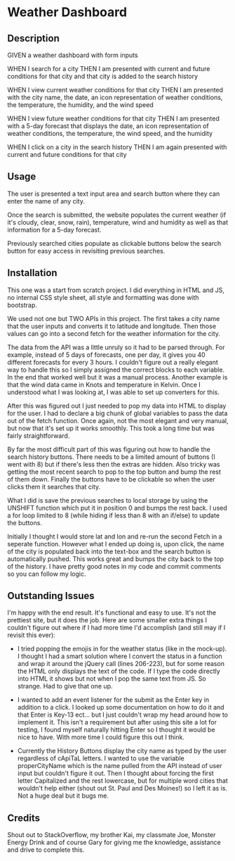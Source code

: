 # Weather Dashboard

## Description

GIVEN a weather dashboard with form inputs

WHEN I search for a city
THEN I am presented with current and future conditions for that city and that city is added to the search history

WHEN I view current weather conditions for that city
THEN I am presented with the city name, the date, an icon representation of weather conditions, the temperature, the humidity, and the wind speed

WHEN I view future weather conditions for that city
THEN I am presented with a 5-day forecast that displays the date, an icon representation of weather conditions, the temperature, the wind speed, and the humidity

WHEN I click on a city in the search history
THEN I am again presented with current and future conditions for that city

## Usage

The user is presented a text input area and search button where they can enter the name of any city.

Once the search is submitted, the website populates the current weather (if it's cloudy, clear, snow, rain), temperature, wind and humidity as well as that information for a 5-day forecast.

Previously searched cities populate as clickable buttons below the search button for easy access in revisiting previous searches.

## Installation

This one was a start from scratch project.  I did everything in HTML and JS, no internal CSS style sheet, all style and formatting was done with bootstrap.

We used not one but TWO APIs in this project.  The first takes a city name that the user inputs and converts it to latitude and longitude.  Then those values can go into a second fetch for the weather information for the city.

The data from the API was a little unruly so it had to be parsed through.  For example, instead of 5 days of forecasts, one per day, it gives you 40 different forecasts for every 3 hours.  I couldn't figure out a really elegant way to handle this so I simply assigned the correct blocks to each variable.  In the end that worked well but it was a manual process.  Another example is that the wind data came in Knots and temperature in Kelvin.  Once I understood what I was looking at, I was able to set up converters for this.

After this was figured out I just needed to pop my data into HTML to display for the user.  I had to declare a big chunk of global variables to pass the data out of the fetch function.  Once again, not the most elegant and very manual, but now that it's set up it works smoothly.  This took a long time but was fairly straightforward.

By far the most difficult part of this was figuring out how to handle the search history buttons.  There needs to be a limited amount of buttons (I went with 8) but if there's less then the extras are hidden.  Also tricky was getting the most recent search to pop to the top button and bump the rest of them down.  Finally the buttons have to be clickable so when the user clicks them it searches that city.

What I did is save the previous searches to local storage by using the UNSHIFT function which put it in position 0 and bumps the rest back.  I used a for loop limited to 8 (while hiding if less than 8 with an if/else) to update the buttons.

Initially I thought I would store lat and lon and re-run the second Fetch in a seperate function.  However what I ended up doing is, upon click, the name of the city is populated back into the text-box and the search button is automatically pushed.  This works great and bumps the city back to the top of the history.  I have pretty good notes in my code and commit comments so you can follow my logic.

## Outstanding Issues
I'm happy with the end result.  It's functional and easy to use.  It's not the prettiest site, but it does the job.  Here are some smaller extra things I couldn't figure out where if I had more time I'd accomplish (and still may if I revisit this ever):

- I tried popping the emojis in for the weather status (like in the mock-up). I thought I had a smart solution where I convert the status in a function and wrap it around the jQuery call (lines 206-223), but for some reason the HTML only displays the text of the code. If I type the code directly into HTML it shows but not when I pop the same text from JS. So strange. Had to give that one up.

- I wanted to add an event listener for the submit as the Enter key in addition to a click. I looked up some documentation on how to do it and that Enter is Key-13 ect... but I just couldn't wrap my head around how to implement it. This isn't a requirement but after using this site a lot for testing, I found myself naturally hitting Enter so I thought it would be nice to have. With more time I could figure this out I think.

- Currently the History Buttons display the city name as typed by the user regardless of cApiTaL letters. I wanted to use the variable properCityName which is the name pulled from the API instead of user input but couldn't figure it out. Then I thought about forcing the first letter Capitalized and the rest lowercase, but for multiple word cities that wouldn't help either (shout out St. Paul and Des Moines!) so I left it as is. Not a huge deal but it bugs me.

## Credits
Shout out to StackOverflow, my brother Kai, my classmate Joe, Monster Energy Drink and of course Gary for giving me the knowledge, assistance and drive to complete this.
